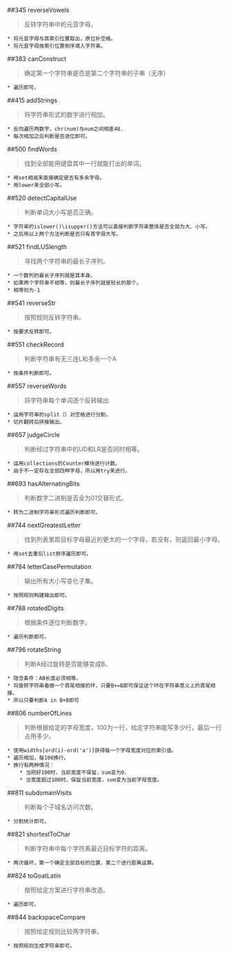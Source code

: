 ##345 reverseVowels
> 反转字符串中的元音字母。

	* 将元音字母与其索引位置取出，原位补空格。
	* 将元音字母按索引位置倒序填入字符串。

##383 canConstruct
> 确定第一个字符串是否是第二个字符串的子串（无序）

	* 遍历即可。

##415 addStrings
> 将字符串形式的数字进行相加。

	* 反向遍历两数字，chr(num)与num之间相差48.
	* 每次相加之后判断是否进位即可。

##500 findWords
> 找到全部能用键盘其中一行就能打出的单词。

	* 用set相减来直接确定是否有多余字母。
	* 用lower来全部小写。

##520 detectCapitalUse
> 判断单词大小写是否正确。

	* 字符串的islower()\isupper()方法可以直接判断字符串整体是否全部为大、小写。
	* 之后用以上两个方法判断是否只有首字母大写。

##521 findLUSlength
> 寻找两个字符串的最长子序列。

	* 一个数列的最长子序列就是其本身。
	* 如果两个字符串不相等，则最长子序列就是较长的那个。
	* 相等则为-1

##541 reverseStr
> 按照规则反转字符串。

	* 按要求反转即可。

##551 checkRecord
> 判断字符串有无三连L和多余一个A

	* 按条件判断即可。

##557 reverseWords
> 将字符串每个单词逐个反转输出

	* 运用字符串的split（）对空格进行分割。
	* 切片翻转后拼接输出。

##657 judgeCircle
> 判断经过字符串中的UD和LR是否同时相等。

	* 运用collections的Counter模块进行计数。
	* 由于不一定存在全部四种字母，所以用try来进行。

##693 hasAlternatingBits
> 判断数字二进制是否全为01交替形式。

	* 转为二进制字符串形式遍历判断即可。

##744 nextGreatestLetter
> 找到列表里距目标字母最近的更大的一个字母，若没有，则返回最小字母。

	* 用set去重后list排序遍历即可。

##784 letterCasePermutation
> 输出所有大小写变化子集。

	* 按照规则构建输出即可。

##788 rotatedDigits
> 根据条件逐位判断数字。

	* 遍历判断即可。

##796 rotateString
> 判断A经过旋转是否能够变成B。

	* 隐含条件：AB长度必须相等。
	* 将旋转字符串看做一个首尾相接的环，只要B+=B即可保证这个环在字符串意义上的首尾相接。
	* 所以只要判断A in B+B即可

##806 numberOfLines
> 判断根据给定的字母宽度，100为一行，给定字符串能写多少行，最后一行占用多少。

	* 使用widths[ord(i)-ord('a')]获得每一个字母宽度对应的索引值。
	* 遍历相加，每100换行。
	* 换行有两种情况：
		* 当刚好100时，当前宽度不保留，sum变为0.
		* 当宽度超过100时，保留当前宽度，sum变为当前字母宽度。


##811 subdomainVisits
> 判断每个子域名访问次数。

	* 分割统计即可。

##821 shortestToChar
> 判断字符串中每个字符离最近目标字符的距离。

	* 两次循环，第一个确定全部目标的位置，第二个进行距离运算。

##824 toGoatLatin
> 按照给定方案进行字符串改造。

	* 遍历即可。

##844 backspaceCompare
> 按照给定规则比较两字符串。

	* 按照规则生成字符串即可。